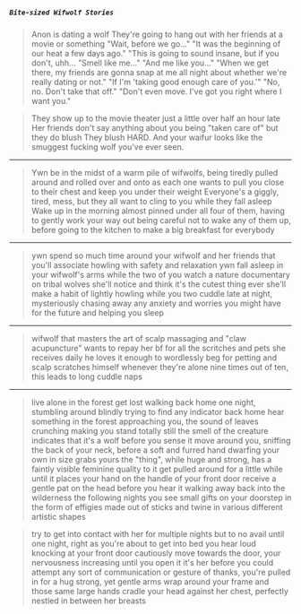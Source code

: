 ##### `Bite-sized Wifwolf Stories`
>Anon is dating a wolf
>They're going to hang out with her friends at a movie or something
>"Wait, before we go..."
>"It was the beginning of our heat a few days ago."
>"This is going to sound insane, but if you don't, uhh...
>"Smell like me..."
>"And me like you..."
>"When we get there, my friends are gonna snap at me all night about whether we're really dating or not."
>"If I'm 'taking good enough care of you.'"
>"No, no. Don't take that off."
>"Don't even move. I've got you right where I want you."

>They show up to the movie theater just a little over half an hour late
>Her friends don't say anything about you being "taken care of" but they do blush
>They blush HARD.
>And your waifur looks like the smuggest fucking wolf you've ever seen.

***

>Ywn be in the midst of a warm pile of wifwolfs, being tiredly pulled around and rolled over and onto as each one wants to pull you close to their chest and keep you under their weight
>Everyone's a giggly, tired, mess, but they all want to cling to you while they fall asleep
>Wake up in the morning almost pinned under all four of them, having to gently work your way out being careful not to wake any of them up, before going to the kitchen to make a big breakfast for everybody

***

>ywn spend so much time around your wifwolf and her friends that you'll associate howling with safety and relaxation
>ywn fall asleep in your wifwolf's arms while the two of you watch a nature documentary on tribal wolves
>she'll notice and think it's the cutest thing ever
>she'll make a habit of lightly howling while you two cuddle late at night, mysteriously chasing away any anxiety and worries you might have for the future and helping you sleep

***

>wifwolf that masters the art of scalp massaging and "claw acupuncture"
>wants to repay her bf for all the scritches and pets she receives daily
>he loves it enough to wordlessly beg for petting and scalp scratches himself whenever they're alone
>nine times out of ten, this leads to long cuddle naps

***

>live alone in the forest
>get lost walking back home one night, stumbling around blindly trying to find any indicator back home
>hear something in the forest approaching you, the sound of leaves crunching making you stand totally still
>the smell of the creature indicates that it's a wolf before you sense it move around you, sniffing the back of your neck, before a soft and furred hand dwarfing your own in size grabs yours
>the "thing", while huge and strong, has a faintly visible feminine quality to it
>get pulled around for a little while until it places your hand on the handle of your front door
>receive a gentle pat on the head before you hear it walking away back into the wilderness
>the following nights you see small gifts on your doorstep in the form of effigies made out of sticks and twine in various different artistic shapes

>try to get into contact with her for multiple nights but to no avail
>until one night, right as you're about to get into bed you hear loud knocking at your front door
>cautiously move towards the door, your nervousness increasing until you open it
>it's her
>before you could attempt any sort of communication or gesture of thanks, you're pulled in for a hug
>strong, yet gentle arms wrap around your frame and those same large hands cradle your head against her chest, perfectly nestled in between her breasts